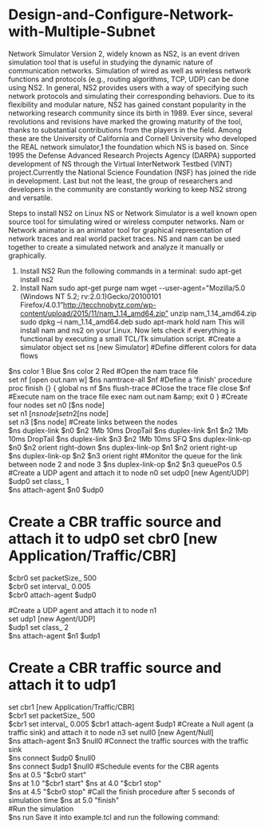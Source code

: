 # Design-and-Configure-Network-with-Multiple-Subnet

Network Simulator Version 2, widely known as NS2, is an event driven simulation tool that is useful in  studying the dynamic nature of communication networks. Simulation of wired as well as wireless network  functions and protocols (e.g., routing algorithms, TCP, UDP) can be done using NS2. In general, NS2  provides users with a way of specifying such network protocols and simulating their corresponding  behaviors. Due to its flexibility and modular nature, NS2 has gained constant popularity in the networking  research community since its birth in 1989. Ever since, several revolutions and revisions have marked the  growing maturity of the tool, thanks to substantial contributions from the players in the field. Among these  are the University of California and Cornell University who developed the REAL network simulator,1 the  foundation which NS is based on. Since 1995 the Defense Advanced Research Projects Agency (DARPA)  supported development of NS through the Virtual InterNetwork Testbed (VINT) project.Currently the  National Science Foundation (NSF) has joined the ride in development. Last but not the least, the group of  researchers and developers in the community are constantly working to keep NS2 strong and versatile. 


Steps to install NS2 on Linux 
NS or Network Simulator is a well known open source tool for simulating wired or wireless computer  networks. Nam or Network animator is an animator tool for graphical representation of network traces and  real world packet traces. NS and nam can be used together to create a simulated network and analyze it  manually or graphically. 
1. Install NS2 
 Run the following commands in a terminal: 
 sudo apt-get install ns2  
2. Install Nam 
 sudo apt-get purge nam 
 wget --user-agent="Mozilla/5.0 (Windows NT 5.2; rv:2.0.1)Gecko/20100101  Firefox/4.0.1”http://tecchnobytz.com/wp-content/upload/2015/11/nam_1.14_amd64.zip” unzip nam_1.14_amd64.zip 
sudo dpkg –i 
nam_1.14_amd64.deb 
sudo apt-mark hold nam 
This will install nam and ns2 on your Linux. Now lets check if everything is functional by executing a small  TCL/Tk simulation script. 
#Create a simulator object 
set ns [new Simulator] 
#Define different colors for data flows

$ns color 1 Blue 
$ns color 2 Red 
#Open the nam trace file  
set nf [open out.nam w] 
$ns namtrace-all $nf 
#Define a 'finish' procedure 
proc finish {} { 
 global ns nf  
$ns flush-trace 
#Close the trace file  
close $nf  
#Execute nam on the trace file  
exec nam out.nam &amp;  
exit 0 
}  
#Create four nodes  
set n0 [$ns node]  
set n1 [$ns node]  
set n2 [$ns node]  
set n3 [$ns node] 
#Create links between the nodes  
$ns duplex-link $n0 $n2 1Mb 10ms DropTail  $ns duplex-link $n1 $n2 1Mb 10ms DropTail $ns duplex-link $n3 $n2 1Mb 10ms SFQ 
$ns duplex-link-op $n0 $n2 orient right-down  $ns duplex-link-op $n1 $n2 orient right-up  
$ns duplex-link-op $n2 $n3 orient right 
#Monitor the queue for the link between node 2 and node 3 $ns duplex-link-op $n2 $n3 queuePos 0.5 
#Create a UDP agent and attach it to node n0  set udp0 [new Agent/UDP]  
$udp0 set class_ 1  
$ns attach-agent $n0 $udp0 
# Create a CBR traffic source and attach it to udp0  set cbr0 [new Application/Traffic/CBR]  
$cbr0 set packetSize_ 500  
$cbr0 set interval_ 0.005  
$cbr0 attach-agent $udp0

#Create a UDP agent and attach it to node n1  
set udp1 [new Agent/UDP]  
$udp1 set class_ 2  
$ns attach-agent $n1 $udp1 
# Create a CBR traffic source and attach it to udp1  
set cbr1 [new Application/Traffic/CBR]  
$cbr1 set packetSize_ 500  
$cbr1 set interval_ 0.005 
$cbr1 attach-agent $udp1 
#Create a Null agent (a traffic sink) and attach it to node n3 
set null0 [new Agent/Null]  
$ns attach-agent $n3 $null0 
#Connect the traffic sources with the traffic sink  
$ns connect $udp0 $null0 &nbsp;  
$ns connect $udp1 $null0 
#Schedule events for the CBR agents  
$ns at 0.5 "$cbr0 start"  
$ns at 1.0 "$cbr1 start" 
$ns at 4.0 "$cbr1 stop"  
$ns at 4.5 "$cbr0 stop" 
#Call the finish procedure after 5 seconds of simulation time 
$ns at 5.0 "finish"  
#Run the simulation  
$ns run 
Save it into example.tcl and run the following command:  
